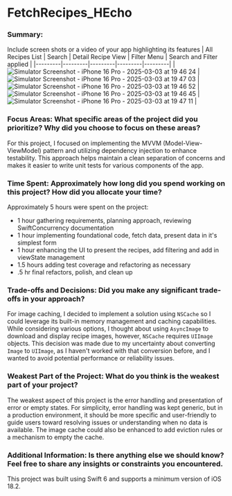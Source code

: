 # FetchRecipes_HEcho
 
### Summary: 
Include screen shots or a video of your app highlighting its features
| All Recipes List | Search | Detail Recipe View | Filter Menu | Search and Filter applied |
|---------|---------|---------|---------|---------|
| ![Simulator Screenshot - iPhone 16 Pro - 2025-03-03 at 19 46 24](https://github.com/user-attachments/assets/41293a22-5b56-407c-b631-64887dffb18c) | ![Simulator Screenshot - iPhone 16 Pro - 2025-03-03 at 19 47 03](https://github.com/user-attachments/assets/32f2ad0b-838f-4035-bd2b-3763b38fff97) | ![Simulator Screenshot - iPhone 16 Pro - 2025-03-03 at 19 46 52](https://github.com/user-attachments/assets/02efae29-b786-4016-aa4e-8c2f60cc0466) | ![Simulator Screenshot - iPhone 16 Pro - 2025-03-03 at 19 46 45](https://github.com/user-attachments/assets/8f2c4395-1ccf-410a-aae4-1b30b9842074) | ![Simulator Screenshot - iPhone 16 Pro - 2025-03-03 at 19 47 11](https://github.com/user-attachments/assets/f106c8db-c6ac-4ae5-9205-79d0a843775f) |

### Focus Areas: What specific areas of the project did you prioritize? Why did you choose to focus on these areas?
For this project, I focused on implementing the MVVM (Model-View-ViewModel) pattern and utilizing dependency injection to enhance testability. This approach helps maintain a clean separation of concerns and makes it easier to write unit tests for various components of the app.

### Time Spent: Approximately how long did you spend working on this project? How did you allocate your time?
Approximately 5 hours were spent on the project:
 - 1 hour gathering requirements, planning approach, reviewing SwiftConcurrency documentation
 - 1 hour implementing foundational code, fetch data, present data in it's simplest form
 - 1 hour enhancing the UI to present the recipes, add filtering and add in viewState management
 - 1.5 hours adding test coverage and refactoring as necessary
 - .5 hr final refactors, polish, and clean up

### Trade-offs and Decisions: Did you make any significant trade-offs in your approach?
For image caching, I decided to implement a solution using `NSCache` so I could leverage its built-in memory management and caching capabilities. While considering various options, I thought about using `AsyncImage` to download and display recipe images, however, `NSCache` requires `UIImage` objects. This decision was made due to my uncertainty about converting `Image` to `UIImage`, as I haven't worked with that conversion before, and I wanted to avoid potential performance or reliability issues.

### Weakest Part of the Project: What do you think is the weakest part of your project?
The weakest aspect of this project is the error handling and presentation of error or empty states. For simplicity, error handling was kept generic, but in a production environment, it should be more specific and user-friendly to guide users toward resolving issues or understanding when no data is available. The image cache could also be enhanced to add eviction rules or a mechanism to empty the cache.

### Additional Information: Is there anything else we should know? Feel free to share any insights or constraints you encountered.
This project was built using Swift 6 and supports a minimum version of iOS 18.2. 

